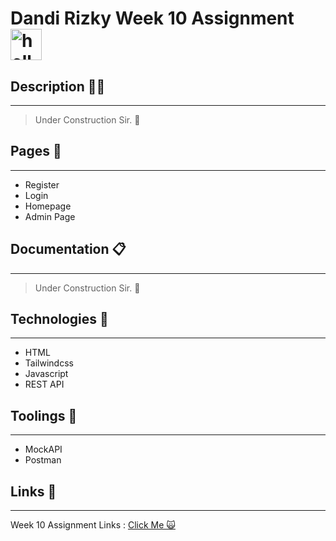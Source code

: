# Dandi Rizky Week 10 Assignment <img src="https://raw.githubusercontent.com/DandiRizkyy/slackmoji/master/emoji/blob/blob-wave-gif.gif" width="50px" height="50px" alt="hello">

## Description ✍🏻

---

> Under Construction Sir. 🚧

## Pages 📖

---

- Register
- Login
- Homepage
- Admin Page

## Documentation 📋

---

> Under Construction Sir. 🚧

## Technologies 🚀

---

- HTML
- Tailwindcss
- Javascript
- REST API

## Toolings 🔨

---

- MockAPI
- Postman

## Links 🔗

---

Week 10 Assignment Links : [Click Me 🙀](https://dandi-week10.netlify.app/)
